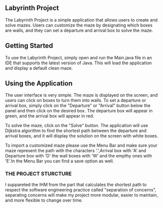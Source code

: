 ## Labyrinth Project
The Labyrinth Project is a simple application that allows users to create and solve mazes. Users can customize the maze by designating which boxes are walls, and they can set a departure and arrival box to solve the maze.

## Getting Started
To use the Labyrinth Project, simply open and run the Main.java file in an IDE that supports the latest version of Java. This will load the application and display a default clean maze.

## Using the Application
The user interface is very simple. The maze is displayed on the screen, and users can click on boxes to turn them into walls. To set a departure or arrival box, simply click on the "Departure" or "Arrival" button below the panel and then click on the desired box. The departure box will appear in green, and the arrival box will appear in red.

To solve the maze, click on the "Solve" button. The application will use Dijkstra algorithm to find the shortest path between the departure and arrival boxes, and it will display the solution on the screen with white boxes.

To import a customized maze please use the Menu Bar and make sure your maze represent the path with the characters '.',Arrival box with 'A' and Departure box with 'D' the wall boxes with 'W' and the empthy ones with 'E'.In the Menu Bar you can find a save option as well.

### THE PROJECT STURCTURE

I suppareted the IHM from the part that calculates the shortest path to respect the software engineering practice called "separation of concerns", separating concerns will make my project more modular, easier to maintain, and more flexible to change over time.